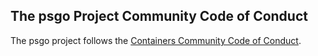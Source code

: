 ## The psgo Project Community Code of Conduct

The psgo project follows the [Containers Community Code of Conduct](https://github.com/patondev/common/blob/master/CODE-OF-CONDUCT.md).
